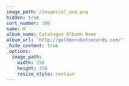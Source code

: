 ```yaml
---
image_path: /images/al_one.png
hidden: true
sort_number: 100
name: M
album_name: Catalogue Albumn Name
album_url: 'http://goldenrobotrecords.com/'
_hide_content: true
_options:
  image_path:
    width: 250
    height: 250
    resize_style: contain
---
```

